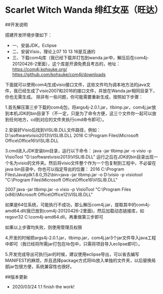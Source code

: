 # Scarlet Witch Wanda 绯红女巫（旺达）

##开发说明

搭建开发环境步骤如下：
- 一、安装JDK，Eclipse
- 二、安装Visio，理论上07 10 13 16是互通的
- 三、下载com4j库（我已经下载并打包到wanda.jar中，解压后在com4j-20120426-2里面），这个库是开源免费且考古的，地址：
https://com4j.kohsuke.org/
https://github.com/kohsuke/com4j/downloads

下面就可以使用com4j生成visio接口文件，这些文件均为调本地方法的java文件，我已经生成了visio2007和2016的接口文件，并放在Wanda.jar相同目录下，你也无需生成。
除非有一些问题，你可能需要重新生成，按照如下步骤：

1.首先解压第三步下载的com4j包，将args4j-2.0.1.jar，tlbimp.jar，com4j.jar放到本机JDK的bin目录下（不一定，只是为了命令方便，这三个文件你一起可以放到任何地方，cd到对应的文件夹执行cmd命令即可）。

2.安装好Visio后找到VISLIB.DLL文件路径，例如：D:\software\visio2013\VISLIB.DLL
2016 C:\Program Files\Microsoft Office\Office16\VISLIB.DLL

3.cmd进入JDK安装bin目录，运行以下命令：
java -jar tlbimp.jar -o visio -p VisioTool "D:\software\visio2013\VISLIB.DLL"
运行之后在JDK的bin目录出现一个名为visio的文件夹。然后将visio文件整个作为一个包复制到工程中，不必留在java bin目录中，你也可以指定导出的位置：
2016 C:\Program Files\Java\jdk1.8.0_152\bin>java -jar tlbimp.jar -o D:\\visio -p visiotool "C:\Program Files\Microsoft Office\Office16\VISLIB.DLL"

2007  java -jar tlbimp.jar -o visio -p VisioTool "C:\Program Files (x86)\Microsoft Office\Office12\VISLIB.DLL"

如果是64位系统，可能执行不成功，那么解压com4j.jar，提取其中的com4j-amd64.dll(我已放到com4j-20120426-2里面)，然后加载动态链接库，如
regsvr32 C:\com4j-amd64.dll，再重做第三步即可

如果以上步骤均失败，则使用管理员权限

4.开发的时候把args4j-2.0.1.jar，tlbimp.jar，com4j.jar3个jar文件导入java工程中即可（我已经将所需jar打包在lib包中，只需将项目导入eclipse即可）。

5.开发完成导出可执行jar的时候，建议使用eclipse导出，可以省去编写MANIFEST的麻烦，并且选择package方式将lib放入单独的文件夹，以后替换局部jar包很方便，系统兼容性也很好。

##版本更新
- 2020/03/24 1.1
finish the work!


